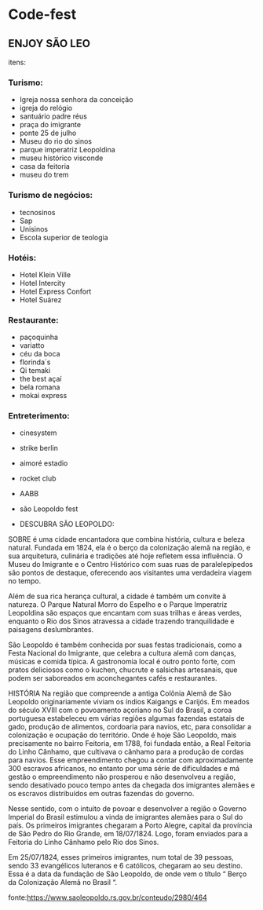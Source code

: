 # Code-fest

## ENJOY SÃO LEO 

itens:
  
### Turismo:

- Igreja nossa senhora da conceição 
- igreja do relógio
- santuário padre réus
- praça do imigrante
- ponte 25 de julho
- Museu do rio do sinos
- parque imperatriz Leopoldina
- museu histórico visconde
- casa da feitoria
- museu do trem

### Turismo de negócios:
- tecnosinos
- Sap
- Unisinos
- Escola superior de teologia
  
### Hotéis:
- Hotel Klein Ville
- Hotel Intercity
- Hotel Express Confort
- Hotel Suárez

### Restaurante:
- paçoquinha
- variatto
- céu da boca
- florinda`s
- Qi temaki
- the best açaí
- bela romana
- mokai express

### Entreterimento:
- cinesystem
- strike berlin
- aimoré estadio
- rocket club
- AABB
- são Leopoldo fest

- DESCUBRA SÃO LEOPOLDO:

SOBRE
é uma cidade encantadora que combina história, cultura e beleza natural.
Fundada em 1824, ela é o berço da colonização alemã na região, e sua arquitetura, culinária e tradições até hoje refletem essa influência. O Museu do Imigrante e o Centro Histórico com suas ruas de paralelepípedos são pontos de destaque, oferecendo aos visitantes uma verdadeira viagem no tempo.

Além de sua rica herança cultural, a cidade é também um convite à natureza. O Parque Natural Morro do Espelho e o Parque Imperatriz Leopoldina são espaços que encantam com suas trilhas e áreas verdes, enquanto o Rio dos Sinos atravessa a cidade trazendo tranquilidade e paisagens deslumbrantes.

São Leopoldo é também conhecida por suas festas tradicionais, como a Festa Nacional do Imigrante, que celebra a cultura alemã com danças, músicas e comida típica. A gastronomia local é outro ponto forte, com pratos deliciosos como o kuchen, chucrute e salsichas artesanais, que podem ser saboreados em aconchegantes cafés e restaurantes.




HISTÓRIA
Na região que compreende a antiga Colônia Alemã de São Leopoldo originariamente viviam os índios Kaigangs e Carijós. Em meados do século XVIII com o povoamento açoriano no Sul do Brasil, a coroa portuguesa estabeleceu em várias regiões algumas fazendas estatais de gado, produção de alimentos, cordoaria para navios, etc, para consolidar a colonização e ocupação do território. Onde é hoje São Leopoldo, mais precisamente no bairro Feitoria, em 1788, foi fundada então, a Real Feitoria do Linho Cânhamo, que cultivava o cânhamo para a produção de cordas para navios. Esse empreendimento chegou a contar com aproximadamente 300 escravos africanos, no entanto por uma série de dificuldades e má gestão o empreendimento não prosperou e não desenvolveu a região, sendo desativado pouco tempo antes da chegada dos imigrantes alemães e os escravos distribuídos em outras fazendas do governo.

Nesse sentido, com o intuito de povoar e desenvolver a região o Governo Imperial do Brasil estimulou a vinda de imigrantes alemães para o Sul do país. Os primeiros imigrantes chegaram a Porto Alegre, capital da província de São Pedro do Rio Grande, em 18/07/1824. Logo, foram enviados para a Feitoria do Linho Cânhamo pelo Rio dos Sinos.

Em 25/07/1824, esses primeiros imigrantes, num total de 39 pessoas, sendo 33 evangélicos luteranos e 6 católicos, chegaram ao seu destino. Essa é a data da fundação de São Leopoldo, de onde vem o título “ Berço da Colonização Alemã no Brasil “.

fonte:https://www.saoleopoldo.rs.gov.br/conteudo/2980/464












